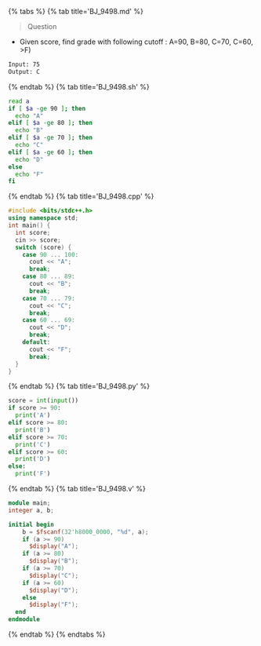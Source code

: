 {% tabs %}
{% tab title='BJ_9498.md' %}

> Question

* Given score, find grade with following cutoff : A=90, B=80, C=70, C=60, >F)

```txt
Input: 75
Output: C
```

{% endtab %}
{% tab title='BJ_9498.sh' %}

```sh
read a
if [ $a -ge 90 ]; then
  echo "A"
elif [ $a -ge 80 ]; then
  echo "B"
elif [ $a -ge 70 ]; then
  echo "C"
elif [ $a -ge 60 ]; then
  echo "D"
else
  echo "F"
fi
```

{% endtab %}
{% tab title='BJ_9498.cpp' %}

```cpp
#include <bits/stdc++.h>
using namespace std;
int main() {
  int score;
  cin >> score;
  switch (score) {
    case 90 ... 100:
      cout << "A";
      break;
    case 80 ... 89:
      cout << "B";
      break;
    case 70 ... 79:
      cout << "C";
      break;
    case 60 ... 69:
      cout << "D";
      break;
    default:
      cout << "F";
      break;
  }
}
```

{% endtab %}
{% tab title='BJ_9498.py' %}

```py
score = int(input())
if score >= 90:
  print('A')
elif score >= 80:
  print('B')
elif score >= 70:
  print('C')
elif score >= 60:
  print('D')
else:
  print('F')
```

{% endtab %}
{% tab title='BJ_9498.v' %}

```v
module main;
integer a, b;

initial begin
    b = $fscanf(32'h8000_0000, "%d", a);
    if (a >= 90)
      $display("A");
    if (a >= 80)
      $display("B");
    if (a >= 70)
      $display("C");
    if (a >= 60)
      $display("D");
    else
      $display("F");
  end
endmodule
```

{% endtab %}
{% endtabs %}
